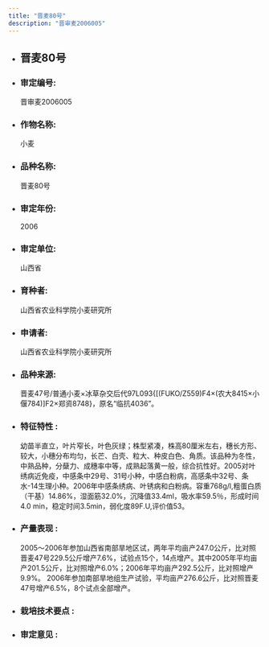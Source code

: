 ```yaml
---
title: "晋麦80号"
description: "晋审麦2006005"
---
```

* ## 晋麦80号
* ###  审定编号:  
   晋审麦2006005

*  ### 作物名称:  
   小麦

*   ###  品种名称: 
    晋麦80号

*   ### 审定年份: 
    2006

*   ### 审定单位:  
    山西省

*   ### 育种者:  
     山西省农业科学院小麦研究所

*   ### 申请者:  
     山西省农业科学院小麦研究所

*   ### 品种来源:  
     晋麦47号/普通小麦×冰草杂交后代97L093{[(FUKO/Z559)F4×(农大8415×小偃784)]F2×郑资8748}，原名“临抗4036”。

*   ### 特征特性 : 
     幼苗半直立，叶片窄长，叶色灰绿；株型紧凑，株高80厘米左右，穗长方形、较大，小穗分布均匀，长芒、白壳、粒大、种皮白色、角质。该品种为冬性，中熟品种，分蘖力、成穗率中等，成熟起落黄一般，综合抗性好。2005对叶绣病近免疫，中感条中29号、31号小种，中感白粉病，高感条中32号、条水-14生理小种。2006年中感条绣病、叶锈病和白粉病。容重768g/l,粗蛋白质（干基）14.86%，湿面筋32.0%，沉降值33.4ml，吸水率59.5％，形成时间4.0 min，稳定时间3.5min，弱化度89F.U,评价值53。

*   ### 产量表现 : 
     2005～2006年参加山西省南部旱地区试，两年平均亩产247.0公斤，比对照晋麦47号229.5公斤增产7.6%，试验点15个，14点增产。其中2005年平均亩产201.5公斤，比对照增产6.0%；2006年平均亩产292.5公斤，比对照增产9.9%。 2006年参加南部旱地组生产试验，平均亩产276.6公斤，比对照晋麦47号增产6.5%，8个试点全部增产。

*   ### 栽培技术要点 : 
    

*   ### 审定意见 : 
    
